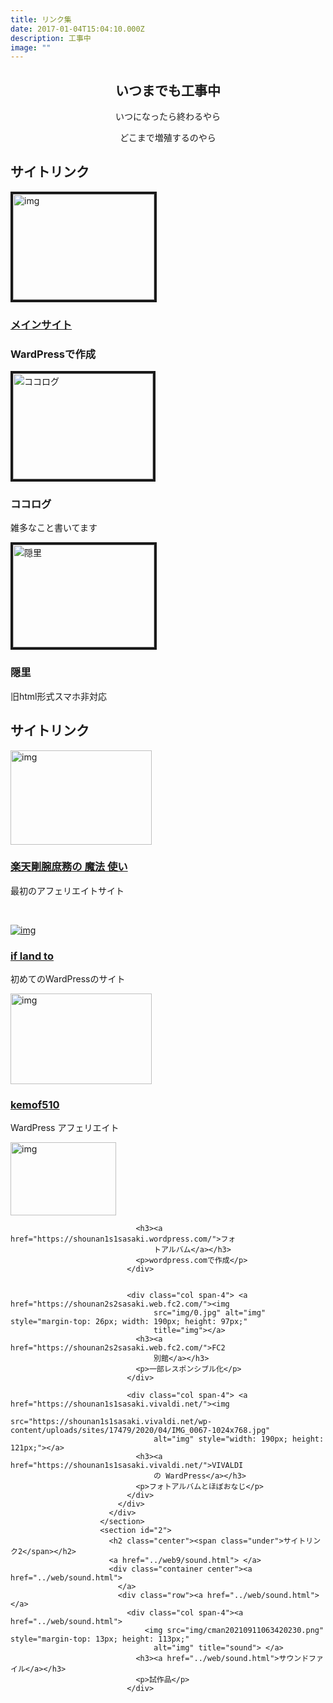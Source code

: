 ```yaml
---
title: リンク集
date: 2017-01-04T15:04:10.000Z
description: 工事中
image: ""
---
```

<h2 style="text-align: center;"><span class="under">いつまでも工事中</span></h2>
      <p style="text-align: center;">いつになったら終わるやら</p>
      <p style="text-align: center;"> どこまで増殖するのやら<strong></strong></p>
      <section id="1" class="gray-back">
        <h2 class="center"><span class="under">サイトリンク</span></h2>
        <div class="container center">
          <div class="row">
            <div class="col span-4"> <a href="http://shounan1s1.wp.xdomain.jp/"><img
                  src="http://shounan1s1.wp.xdomain.jp/wp-content/uploads/2018/04/P1010071.jpg"
                  alt="img" style="width: 226px; height: 169px;" border="4px"></a>
              <h3><a href="http://shounan1s1.wp.xdomain.jp/">メインサイト</a></h3>
              <h3>WardPressで作成</h3>
            </div>
            <div class="col span-4"> <a href="https://shounan-s-sasaki.cocolog-nifty.com/blog/"><img
                  src="https://shounan-s-sasaki.cocolog-nifty.com/blog/17.jpg" alt="ココログ"
                  style="width: 224px; height: 169px;" border="4px"></a>
              <h3>ココログ</h3>
              <p>雑多なこと書いてます</p>
            </div>
            <div class="col span-4">

 <a href="http://shounan1s1sasaki.kakurezato.com/"><img
                  src="http://shounan1s1sasaki.kakurezato.com/top_img/topimg_bac.jpg" alt="隠里" style="width: 226px; height: 164px;"
                  border="4px"></a>
              <h3>隠里</h3>
              <p>旧html形式スマホ非対応</p>
            </div>
          </div>
        </div>
      </section>
      <div class="container">
        <div class="row">
          <div class="col span-12">
            <p></p>
            <h2 class="center"><span class="under">サイトリンク</span></h2>
            <div class="container center">
              <div class="row">
                <div class="col span-4"> <a href="https://plaza.rakuten.co.jp/shounan1s1sasaki/"><img
                      src="https://image.space.rakuten.co.jp/d/strg/ctrl/9/7166dc7b9c795aa910a840c136c4494f958bbdf0.16.2.9.2.jpeg"
                      alt="img" style="width: 226px; height: 151px;"></a>
                  <h3><a href="https://plaza.rakuten.co.jp/shounan1s1sasaki/">楽天</a><a
                      href="https://plaza.rakuten.co.jp/shounan1s1sasaki/">剛腕庶務の
                      魔法 使い</a></h3>
                  <a href="https://plaza.rakuten.co.jp/shounan1s1sasaki/"> </a>
                  最初のアフェリエイトサイト
                  <p><br>
                  </p>
                </div>
                <div class="col span-4"> <a href="http://shounan1s1sasaki.if.land.to/"><img
                      src="http://shounan1s1sasaki.if.land.to/wp-content/uploads/2018/07/50.jpg"
                      alt="img"></a>
                  <h3><a href="http://shounan1s1sasaki.if.land.to/">if land to</a></h3>
                  <p>初めてのWardPressのサイト</p>
                </div>
                <div class="col span-4"> <a href="http://kemof510.s1005.xrea.com/"><img
                      src="http://kemof510.s1005.xrea.com/wp-content/uploads/2020/09/DSCF0198-150x150.jpg"
                      alt="img" style="width: 226px; height: 145px;"></a>
                  <h3><a href="http://kemof510.s1005.xrea.com/">kemof510</a></h3>              <p>WardPress アフェリエイト</p>
            </div>
          </div>

 <div class="col span-4"> <a href="https://shounan1s1sasaki.wordpress.com/"><img
                                    src="https://shounan1s1sasaki.files.wordpress.com/2016/11/imgp1052.jpg?w=1024"
                                    alt="img" style="width: 169px; height: 117px;"></a>
                                    
                                <h3><a href="https://shounan1s1sasaki.wordpress.com/">フォ
                                    トアルバム</a></h3>
                                <p>wordpress.comで作成</p>
                              </div>
                              
                              
                              <div class="col span-4"> <a href="https://shounan2s2sasaki.web.fc2.com/"><img
                                    src="img/0.jpg" alt="img" style="margin-top: 26px; width: 190px; height: 97px;"
                                    title="img"></a>
                                <h3><a href="https://shounan2s2sasaki.web.fc2.com/">FC2
                                    別館</a></h3>
                                <p>一部レスポンシブル化</p>
                              </div>
                              
                              <div class="col span-4"> <a href="https://shounan1s1sasaki.vivaldi.net/"><img
                                    src="https://shounan1s1sasaki.vivaldi.net/wp-content/uploads/sites/17479/2020/04/IMG_0067-1024x768.jpg"
                                    alt="img" style="width: 190px; height: 121px;"></a>
                                <h3><a href="https://shounan1s1sasaki.vivaldi.net/">VIVALDI
                                    の WardPress</a></h3>
                                <p>フォトアルバムとほぼおなじ</p>
                              </div>
                            </div>
                          </div>
                        </section>
                        <section id="2">
                          <h2 class="center"><span class="under">サイトリンク2</span></h2>
                          <a href="../web9/sound.html"> </a>
                          <div class="container center"><a href="../web/sound.html">
                            </a>
                            <div class="row"><a href="../web/sound.html"> </a>
                              <div class="col span-4"><a href="../web/sound.html">
                                  <img src="img/cman20210911063420230.png" style="margin-top: 13px; height: 113px;"
                                    alt="img" title="sound"> </a>
                                <h3><a href="../web/sound.html">サウンドファイル</a></h3>
                                <p>試作品</p>
                              </div>
       